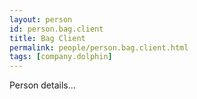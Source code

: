 ```yaml
---
layout: person
id: person.bag.client
title: Bag Client
permalink: people/person.bag.client.html
tags: [company.dolphin]
---
```


Person details...